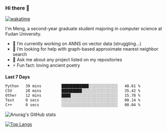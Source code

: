 ### Hi there 👋

[![wakatime](https://wakatime.com/badge/user/8906da98-c623-4aff-ac00-99cb42e09b38.svg)](https://wakatime.com/@8906da98-c623-4aff-ac00-99cb42e09b38)

I'm Meng, a second-year graduate student majoring in computer science at Fudan University.


- 🔭 I’m currently working on ANNS on vector data (struggling...)
- 🤔 I’m looking for help with graph-based approximate nearest neighbor search
- 💬 Ask me about any project listed on my repositories
- ⚡ Fun fact: loving ancient poetry


**Last 7 Days**
<!--START_SECTION:waka-->

```txt
Python   39 mins         ████████████░░░░░░░░░░░░░   48.61 %
CSV      28 mins         █████████░░░░░░░░░░░░░░░░   35.42 %
Other    12 mins         ████░░░░░░░░░░░░░░░░░░░░░   15.78 %
Text     0 secs          ░░░░░░░░░░░░░░░░░░░░░░░░░   00.14 %
C++      0 secs          ░░░░░░░░░░░░░░░░░░░░░░░░░   00.04 %
```

<!--END_SECTION:waka-->

![Anurag's GitHub stats](https://github-readme-stats.vercel.app/api?username=matchyc&count_private=true&show_icons=true&theme=vue)

[![Top Langs](https://github-readme-stats.vercel.app/api/top-langs/?username=matchyc&langs_count=4&&hide=perl,raku,html,javascript,shell,roff,prolog)](https://github.com/anuraghazra/github-readme-stats)
